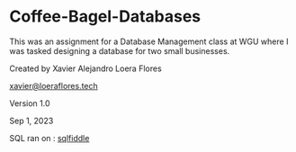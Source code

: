 # Coffee-Bagel-Databases

This was an assignment for a Database Management class at WGU where I was tasked designing a database for two small businesses.

Created by Xavier Alejandro Loera Flores

xavier@loeraflores.tech

Version 1.0

Sep 1, 2023

SQL ran on : [sqlfiddle](http://sqlfiddle.com)
